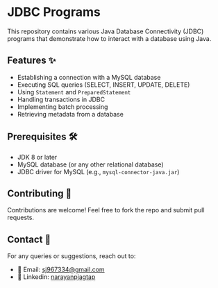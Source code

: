 # JDBC Programs

This repository contains various Java Database Connectivity (JDBC) programs that demonstrate how to interact with a database using Java.

## Features ✨
- Establishing a connection with a MySQL database
- Executing SQL queries (SELECT, INSERT, UPDATE, DELETE)
- Using `Statement` and `PreparedStatement`
- Handling transactions in JDBC
- Implementing batch processing
- Retrieving metadata from a database

## Prerequisites 🛠️
- JDK 8 or later
- MySQL database (or any other relational database)
- JDBC driver for MySQL (e.g., `mysql-connector-java.jar`)


## Contributing 🤝
Contributions are welcome! Feel free to fork the repo and submit pull requests.


## Contact  📩
For any queries or suggestions, reach out to:
- 📧 Email: sj967334@gmail.com
- 🔗 Linkedin: [narayanpjagtap](https://www.linkedin.com/in/narayanpjagtap/)
